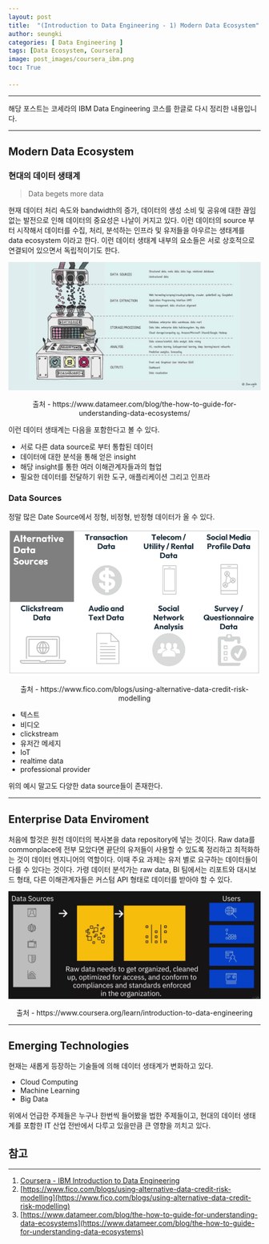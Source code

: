 ```yaml
---
layout: post
title:  "(Introduction to Data Engineering - 1) Modern Data Ecosystem"
author: seungki
categories: [ Data Engineering ]
tags: [Data Ecosystem, Coursera]
image: post_images/coursera_ibm.png
toc: True

---
```

---
해당 포스트는 코세라의 IBM Data Engineering 코스를 한글로 다시 정리한 내용입니다.

---
## Modern Data Ecosystem
### 현대의 데이터 생태계

> Data begets more data

현재 데이터 처리 속도와 bandwidth의 증가, 데이터의 생성 소비 및 공유에 대한 끊임 없는 발전으로 인해 데이터의 중요성은 나날이 커지고 있다. 이런 데이터의 source 부터 시작해서 데이터를 수집, 처리, 분석하는 인프라 및 유저들을 아우르는 생태계를 data ecosystem 이라고 한다. 이런 데이터 생태계 내부의 요소들은 서로 상호적으로 연결되어 있으면서 독립적이기도 한다.

<img src="../post_images/2023-08-05-data_engineer_ibm_1/data_ecosystem.jpeg" alt="data_ecosystem" style="zoom:90%;" />

<p align="center">출처 - https://www.datameer.com/blog/the-how-to-guide-for-understanding-data-ecosystems/</p>

이런 데이터 생태계는 다음을 포함한다고 볼 수 있다.

* 서로 다른 data source로 부터 통합된 데이터
* 데이터에 대한 분석을 통해 얻은 insight
* 해당 insight를 통한 여러 이해관계자들과의 협업
* 필요한 데이터를 전달하기 위한 도구, 애플리케이션 그리고 인프라

### Data Sources

정말 많은 Date Source에서 정형, 비정형, 반정형 데이터가 올 수 있다.

<img src="../post_images/2023-08-05-data_engineer_ibm_1/data-sources.png" alt="data-sources" style="zoom:100%;" class='center-image'/>

<p align='center'>출처 - https://www.fico.com/blogs/using-alternative-data-credit-risk-modelling</p>

* 텍스트
* 비디오
* clickstream
* 유저간 메세지
* IoT
* realtime data
* professional provider

위의 예시 말고도 다양한 data source들이 존재한다.

---

## Enterprise Data Enviroment

처음에 할것은 원천 데이터의 복사본을 data repository에 넣는 것이다. Raw data를 commonplace에 전부 모았다면 끝단의 유저들이 사용할 수 있도록 정리하고 최적화하는 것이 데이터 엔지니어의 역할이다. 이때 주요 과제는 유저 별로 요구하는 데이터들이 다를 수 있다는 것이다. 가령 데이터 분석가는 raw data, BI 팀에서는 리포트와 대시보드 형태, 다른 이해관계자들은 커스텀 API 형태로 데이터를 받아야 할 수 있다.

<img src="../post_images/2023-08-05-data_engineer_ibm_1/enterprise data env.png" alt="enterprise data env" style="zoom:80%;" />

<p align='center'>출처 - https://www.coursera.org/learn/introduction-to-data-engineering</p>

---

## Emerging Technologies

현재는 새롭게 등장하는 기술들에 의해 데이터 생태계가 변화하고 있다.

* Cloud Computing
* Machine Learning
* Big Data

위에서 언급한 주제들은 누구나 한번씩 들어봤을 법한 주제들이고, 현대의 데이터 생태계를 포함한 IT 산업 전반에서 다루고 있을만큼 큰 영향을 끼치고 있다.



## 참고

---

1. [Coursera - IBM Introduction to Data Engineering](https://www.coursera.org/learn/introduction-to-data-engineering/)
2. [https://www.fico.com/blogs/using-alternative-data-credit-risk-modelling](https://www.fico.com/blogs/using-alternative-data-credit-risk-modelling)
3. [https://www.datameer.com/blog/the-how-to-guide-for-understanding-data-ecosystems](https://www.datameer.com/blog/the-how-to-guide-for-understanding-data-ecosystems)
